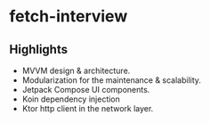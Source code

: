 # fetch-interview

## Highlights 
   * MVVM design & architecture.
   * Modularization for the maintenance & scalability.
   * Jetpack Compose UI components. 
   * Koin dependency injection
   * Ktor http client in the network layer. 

